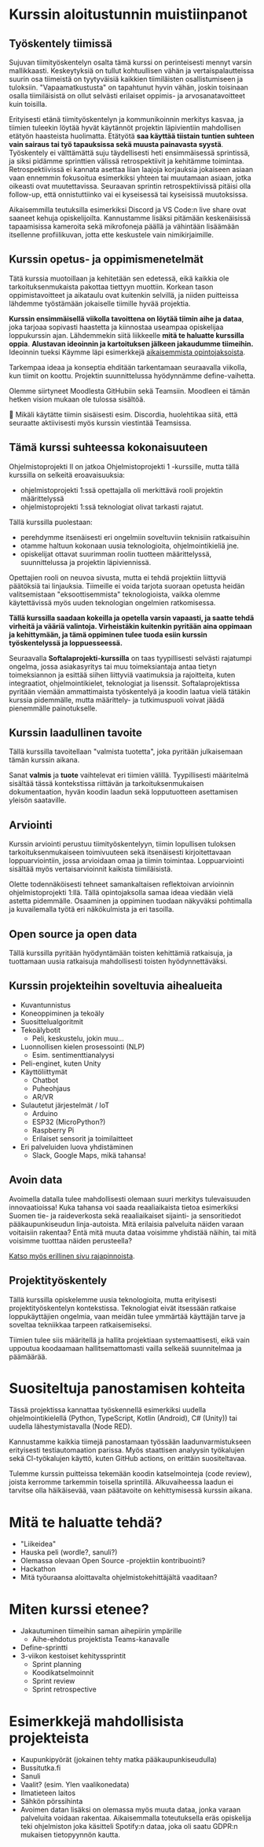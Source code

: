 # Kurssin aloitustunnin muistiinpanot

## Työskentely tiimissä

Sujuvan tiimityöskentelyn osalta tämä kurssi on perinteisesti mennyt varsin mallikkaasti. Keskeytyksiä on tullut kohtuullisen vähän ja vertaispalautteissa suurin osa tiimeistä on tyytyväisiä kaikkien tiimiläisten osallistumiseen ja tuloksiin. "Vapaamatkustusta" on tapahtunut hyvin vähän, joskin toisinaan osalla tiimiläisistä on ollut selvästi erilaiset oppimis- ja arvosanatavoitteet kuin toisilla.

Erityisesti etänä tiimityöskentelyn ja kommunikoinnin merkitys kasvaa, ja tiimien tuleekin löytää hyvät käytännöt projektin läpivientiin mahdollisen etätyön haasteista huolimatta. Etätyötä **saa käyttää tiistain tuntien suhteen vain sairaus tai työ tapauksissa sekä muusta painavasta syystä**. Työskentely ei välttämättä suju täydellisesti heti ensimmäisessä sprintissä, ja siksi pidämme sprinttien välissä retrospektiivit ja kehitämme toimintaa. Retrospektiivissä ei kannata asettaa liian laajoja korjauksia jokaiseen asiaan vaan ennemmin fokusoitua esimerkiksi yhteen tai muutamaan asiaan, jotka oikeasti ovat muutettavissa. Seuraavan sprintin retrospektiivissä pitäisi olla follow-up, että onnistuttiinko vai ei kyseisessä tai kyseisissä muutoksissa.

Aikaisemmilla teutuksilla esimerkiksi Discord ja VS Code:n live share ovat saaneet kehuja opiskelijoilta. Kannustamme lisäksi pitämään keskenäisissä tapaamisissa kameroita sekä mikrofoneja päällä ja vähintään lisäämään itsellenne profiilikuvan, jotta ette keskustele vain nimikirjaimille.

## Kurssin opetus- ja oppimismenetelmät

Tätä kurssia muotoillaan ja kehitetään sen edetessä, eikä kaikkia ole tarkoituksenmukaista pakottaa tiettyyn muottiin. Korkean tason oppimistavoitteet ja aikataulu ovat kuitenkin selvillä, ja niiden puitteissa lähdemme työstämään jokaiselle tiimille hyvää projektia.

**Kurssin ensimmäisellä viikolla tavoittena on löytää tiimin aihe ja dataa**, joka tarjoaa sopivasti haastetta ja kiinnostaa useampaa opiskelijaa loppukurssin ajan. Lähdemmekin siitä liikkeelle **mitä te haluatte kurssilla oppia**.     **Alustavan ideoinnin ja kartoituksen jälkeen jakaudumme tiimeihin.** Ideoinnin tueksi Käymme läpi esimerkkejä [aikaisemmista opintojaksoista](./aiempia-projekteja.md).

Tarkempaa ideaa ja konseptia ehditään tarkentamaan seuraavalla viikolla, kun tiimit on koottu. Projektin suunnittelussa hyödynnämme define-vaihetta.

Olemme siirtyneet Moodlesta GitHubiin sekä Teamsiin. Moodleen ei tämän hetken vision mukaan ole tulossa sisältöä.

📣 Mikäli käytätte tiimin sisäisesti esim. Discordia, huolehtikaa siitä, että seuraatte aktiivisesti myös kurssin viestintää Teamsissa.

## Tämä kurssi suhteessa kokonaisuuteen

Ohjelmistoprojekti II on jatkoa Ohjelmistoprojekti 1 -kurssille, mutta tällä kurssilla on selkeitä eroavaisuuksia:

- ohjelmistoprojekti 1:ssä opettajalla oli merkittävä rooli projektin määrittelyssä
- ohjelmistoprojekti 1:ssä teknologiat olivat tarkasti rajatut.

Tällä kurssilla puolestaan:

- perehdymme itsenäisesti eri ongelmiin soveltuviin teknisiin ratkaisuihin
- otamme haltuun kokonaan uusia teknologioita, ohjelmointikieliä jne.
- opiskelijat ottavat suurimman roolin tuotteen määrittelyssä, suunnittelussa ja projektin läpiviennissä.

Opettajien rooli on neuvoa sivusta, mutta ei tehdä projektiin liittyviä päätöksiä tai linjauksia. Tiimeille ei voida tarjota suoraan opetusta heidän valitsemistaan "eksoottisemmista" teknologioista, vaikka olemme käytettävissä myös uuden teknologian ongelmien ratkomisessa.

**Tällä kurssilla saadaan kokeilla ja opetella varsin vapaasti, ja saatte tehdä virheitä ja vääriä valintoja. Virheistäkin kuitenkin pyritään aina oppimaan ja kehittymään, ja tämä oppiminen tulee tuoda esiin kurssin työskentelyssä ja loppuesseessä.**

Seuraavalla **Softalaprojekti-kurssilla** on taas tyypillisesti selvästi rajatumpi ongelma, jossa asiakasyritys tai muu toimeksiantaja antaa tietyn toimeksiannon ja esittää siihen liittyviä vaatimuksia ja rajoitteita, kuten integraatiot, ohjelmointikielet, teknologiat ja lisenssit. Softalaprojektissa pyritään viemään ammattimaista työskentelyä ja koodin laatua vielä tätäkin kurssia pidemmälle, mutta määrittely- ja tutkimuspuoli voivat jäädä pienemmälle painotukselle.

## Kurssin laadullinen tavoite

Tällä kurssilla tavoitellaan "valmista tuotetta", joka pyritään julkaisemaan tämän kurssin aikana.

Sanat **valmis** ja **tuote** vaihtelevat eri tiimien välillä. Tyypillisesti määritelmä sisältää tässä kontekstissa riittävän ja tarkoituksenmukaisen dokumentaation, hyvän koodin laadun sekä lopputuotteen asettamisen yleisön saataville.

## Arviointi

Kurssin arviointi perustuu tiimityöskentelyyn, tiimin lopullisen tuloksen tarkoituksenmukaiseen toimivuuteen sekä itsenäisesti kirjoitettavaan loppuarviointiin, jossa arvioidaan omaa ja tiimin toimintaa. Loppuarviointi sisältää myös vertaisarvioinnit kaikista tiimiläisistä.

Olette todennäköisesti tehneet samankaltaisen reflektoivan arvioinnin ohjelmistoprojekti 1:llä. Tällä opintojaksolla samaa ideaa viedään vielä astetta pidemmälle. Osaaminen ja oppiminen tuodaan näkyväksi pohtimalla ja kuvailemalla työtä eri näkökulmista ja eri tasoilla.

## Open source ja open data

Tällä kurssilla pyritään hyödyntämään toisten kehittämiä ratkaisuja, ja tuottamaan uusia ratkaisuja mahdollisesti toisten hyödynnettäväksi.

## Kurssin projekteihin soveltuvia aihealueita

- Kuvantunnistus
- Koneoppiminen ja tekoäly
- Suosittelualgoritmit
- Tekoälybotit
  - Peli, keskustelu, jokin muu...
- Luonnollisen kielen prosessointi (NLP)
  - Esim. sentimenttianalyysi
- Peli-enginet, kuten Unity
- Käyttöliittymät
  - Chatbot
  - Puheohjaus
  - AR/VR
- Sulautetut järjestelmät / IoT
  - Arduino
  - ESP32 (MicroPython?)
  - Raspberry Pi
  - Erilaiset sensorit ja toimilaitteet
- Eri palveluiden luova yhdistäminen
  - Slack, Google Maps, mikä tahansa!

## Avoin data

Avoimella datalla tulee mahdollisesti olemaan suuri merkitys tulevaisuuden innovaatioissa! Kuka tahansa voi saada reaaliaikaista tietoa esimerkiksi Suomen tie- ja raideverkosta sekä reaaliaikaiset sijainti- ja sensoritiedot pääkaupunkiseudun linja-autoista. Mitä erilaisia palveluita näiden varaan voitaisiin rakentaa? Entä mitä muuta dataa voisimme yhdistää näihin, tai mitä voisimme tuotttaa näiden perusteella?

[Katso myös erillinen sivu rajapinnoista](./avoimet-rajapinnat.md).

## Projektityöskentely

Tällä kurssilla opiskelemme uusia teknologioita, mutta erityisesti projektityöskentelyn kontekstissa. Teknologiat eivät itsessään ratkaise loppukäyttäjien ongelmia, vaan meidän tulee ymmärtää käyttäjän tarve ja soveltaa tekniikkaa tarpeen ratkaisemiseksi.

Tiimien tulee siis määritellä ja hallita projektiaan systemaattisesti, eikä vain uppoutua koodaamaan hallitsemattomasti vailla selkeää suunnitelmaa ja päämäärää.

# Suositeltuja panostamisen kohteita

Tässä projektissa kannattaa työskennellä esimerkiksi uudella ohjelmointikielellä (Python, TypeScript, Kotlin (Android), C# (Unity)) tai uudella lähestymistavalla (Node RED).

Kannustamme kaikkia tiimejä panostamaan työssään laadunvarmistukseen erityisesti testiautomaation parissa. Myös staattisen analyysin työkalujen sekä CI-työkalujen käyttö, kuten GitHub actions, on erittäin suositeltavaa.

Tulemme kurssin puitteissa tekemään koodin katselmointeja (code review), joista kerromme tarkemmin toisella sprintillä. Alkuvaiheessa laadun ei tarvitse olla häikäisevää, vaan päätavoite on kehittymisessä kurssin aikana.

# Mitä te haluatte tehdä?

- "Liikeidea"
- Hauska peli (wordle?, sanuli?)
- Olemassa olevaan Open Source -projektiin kontribuointi?
- Hackathon
- Mitä työuraansa aloittavalta ohjelmistokehittäjältä vaaditaan?

# Miten kurssi etenee?

- Jakautuminen tiimeihin saman aihepiirin ympärille
  - Aihe-ehdotus projektista Teams-kanavalle
- Define-sprintti
- 3-viikon kestoiset kehityssprintit
  - Sprint planning
  - Koodikatselmoinnit
  - Sprint review
  - Sprint retrospective

# Esimerkkejä mahdollisista projekteista

- Kaupunkipyörät (jokainen tehty matka pääkaupunkiseudulla)
- Bussitutka.fi
- Sanuli
- Vaalit? (esim. Ylen vaalikonedata)
- Ilmatieteen laitos
- Sähkön pörssihinta
- Avoimen datan lisäksi on olemassa myös muuta dataa, jonka varaan palveluita voidaan rakentaa. Aikaisemmalla toteutuksella eräs opiskelija teki ohjelmiston joka käsitteli Spotify:n dataa, joka oli saatu GDPR:n mukaisen tietopyynnön kautta.
